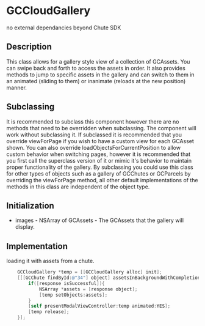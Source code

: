 GCCloudGallery
==============

no external dependancies beyond Chute SDK

Description
-----------

This class allows for a gallery style view of a collection of GCAssets.  You can swipe back and forth to access the assets in order.  It also provides methods to jump to specific assets in the gallery and can switch to them in an animated (sliding to them) or inanimate (reloads at the new position) manner.

Subclassing
-----------

It is recommended to subclass this component however there are no methods that need to be overridden when subclassing.  The component will work without subclassing it.  If subclassed it is recommended that you override viewForPage if you wish to have a custom view for each GCAsset shown.  You can also override loadObjectsForCurrentPosition to allow custom behavior when switching pages, however it is recommended that you first call the superclass version of it or mimic it's behavior to maintain proper functionality of the gallery.  By subclassing you could use this class for other types of objects such as a gallery of GCChutes or GCParcels by overriding the viewForPage method, all other default implementations of the methods in this class are independent of the object type.

Initialization
--------------

*   images - NSArray of GCAssets - The GCAssets that the gallery will display.

Implementation
--------------

loading it with assets from a chute.

```objective-c
    GCCloudGallery *temp = [[GCCloudGallery alloc] init];
    [[[GCChute findById:@"34"] object] assetsInBackgroundWithCompletion:^(GCResponse *response){
        if([response isSuccessful]){
            NSArray *assets = [response object];
            [temp setObjects:assets];
        }
        [self presentModalViewController:temp animated:YES];
        [temp release];
    }];
```
